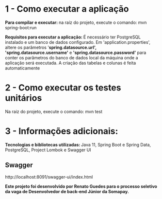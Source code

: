 # 1 - Como executar a aplicação 
<b>Para compilar e executar: </b> na raíz do projeto, execute o comando: mvn spring-boot:run

<b>Requisitos para executar a aplicação: </b> É necessário ter PostgreSQL instalado e um banco de dados configurado. Em 'application.properties', altere os parâmetros '<b>spring.datasource.url',  'spring.datasource.username'</b> e <b>'spring.datasource.password'</b> para conter os parâmetros do banco de dados local da máquina onde a aplicação será executada. A criação das tabelas e colunas é feita automaticamente
# 2 - Como executar os testes unitários
Na raiz do projeto, execute o comando: mvn test

# 3 - Informações adicionais:

<b>Tecnologias e bibliotecas utilizadas: </b> Java 11, Spring Boot e Spring Data, PostgreSQL, Project Lombok e Swagger UI

## Swagger
http://localhost:8091/swagger-ui/index.html


<b>Este projeto foi desenvolvido por Renato Guedes para o processo seletivo da vaga de Desenvolvedor de back-end Júnior da Somapay.</b>
